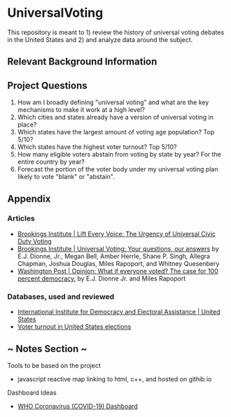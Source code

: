 # UniversalVoting
This repository is meant to 1) review the history of universal voting debates in the United States and 2) and analyze data around the subject.

## Relevant Background Information


## Project Questions
1. How am I broadly defining "universal voting" and what are the key mechanisms to make it work at a high level?
2. Which cities and states already have a version of universal voting in place?
3. Which states have the largest amount of voting age population? Top 5/10?
4. Which states have the highest voter turnout? Top 5/10?
5. How many eligible voters abstain from voting by state by year? For the entire country by year?
6. Forecast the portion of the voter body under my universal voting plan likely to vote "blank" or "abstain".




## Appendix

### Articles
- [Brookings Institute | Lift Every Voice: The Urgency of Universal Civic Duty Voting](https://www.brookings.edu/research/lift-every-voice-the-urgency-of-universal-civic-duty-voting/)
- [Brookings Institute | Universal Voting: Your questions, our answers](https://www.brookings.edu/blog/fixgov/2020/08/06/universal-voting-your-questions-our-answers/) by E.J. Dionne, Jr., Megan Bell, Amber Herrle, Shane P. Singh, Allegra Chapman, Joshua Douglas, Miles Rapoport, and Whitney Quesenbery
- [Washington Post | Opinion: What if everyone voted? The case for 100 percent democracy.](https://www.washingtonpost.com/opinions/2022/03/23/universal-voting-would-end-legal-battles-over-ballot-access/) by E.J. Dionne Jr. and Miles Rapoport 

### Databases, used and reviewed
- [International Institute for Democracy and Electoral Assistance | United States](https://www.idea.int/data-tools/country-view/295/40)
- [Voter turnout in United States elections](https://ballotpedia.org/Voter_turnout_in_United_States_elections)


## ~ Notes Section ~
Tools to be based on the project
- javascript reactive map linking to html, c++, and hosted on githib.io

Dashboard Ideas
- [WHO Coronavirus (COVID-19) Dashboard](https://covid19.who.int)
